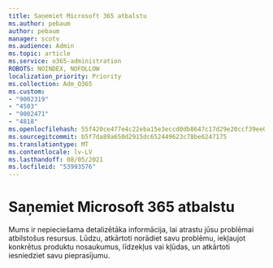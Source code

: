```yaml
---
title: Saņemiet Microsoft 365 atbalstu
ms.author: pebaum
author: pebaum
manager: scotv
ms.audience: Admin
ms.topic: article
ms.service: o365-administration
ROBOTS: NOINDEX, NOFOLLOW
localization_priority: Priority
ms.collection: Adm_O365
ms.custom:
- "9002319"
- "4503"
- "9002471"
- "4818"
ms.openlocfilehash: 55f420ce477e4c22eba15e3eccd0db8647c17d29e20ccf39ee01f62f151db5c9
ms.sourcegitcommit: b5f7da89a650d2915dc652449623c78be6247175
ms.translationtype: MT
ms.contentlocale: lv-LV
ms.lasthandoff: 08/05/2021
ms.locfileid: "53993576"
---
```

# <a name="get-support-with-microsoft-365"></a>Saņemiet Microsoft 365 atbalstu

Mums ir nepieciešama detalizētāka informācija, lai atrastu jūsu problēmai atbilstošus resursus. Lūdzu, atkārtoti norādiet savu problēmu, iekļaujot konkrētus produktu nosaukumus, līdzekļus vai kļūdas, un atkārtoti iesniedziet savu pieprasījumu.
